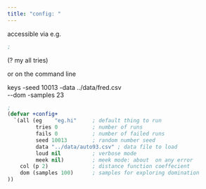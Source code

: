 ```yaml
---
title: "config: "
---
```


accessible via e.g. 

```lisp
;
```

   (? my all tries)

or on the command line   

   keys -seed 10013 -data ../data/fred.csv \
        --dom -samples 23

```lisp
;
(defvar +config+
  `(all (eg    "eg.hi"     ; default thing to run
         tries 0           ; number of runs
         fails 0           ; number of failed runs 
         seed 10013        ; random number seed
         data "../data/auto93.csv" ; data file to load
         loud nil          ; verbose mode
         meek nil)         ; meek mode: about  on any error
    col (p 2)              ; distance function coeffecient
    dom (samples 100)      ; samples for exploring domination
))

```
